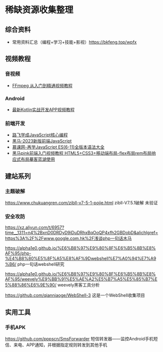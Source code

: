 # 稀缺资源收集整理

## 综合资料

- 常用资料汇总（编程+学习+技能+影视）https://bkfeng.top/wpfx

## 视频教程



### 音视频

- [FFmpeg 从入门到精通视频教程](https://www.javaxxz.com/forum.php?mod=viewthread&tid=400475&fromuid=282874) 

### Android

- [最新Kotlin实战开发APP视频教程](https://www.javaxxz.com/forum.php?mod=viewthread&tid=398656&fromuid=282874)  



### 前端开发



- [路飞学成JavaScript核心编程](https://wpfx.org/ziyuan/2939.html)
- [黑马-2023新版前端JavaScript](https://wpfx.org/ziyuan/4460.html)
- [慕课网-再学JavaScript ES(6-11)全版本语法大全](https://wpfx.org/ziyuan/4536.html)
- [黑马pink前端入门视频教程 HTML5+CSS3+移动端布局-flex布局rem布局响应式布局摹客蓝湖使用](https://wpfx.org/ziyuan/2935.html)



## 建站系列



###  主题破解

https://www.chukuangren.com/zibll-v7-5-1-pojie.html    zibll-V7.5.1破解  未验证



### 安全攻防



https://xz.aliyun.com/t/6957?time__1311=n4%2BxnD0DRDyD9iDuDRhxBqOoQP4xfh2GBDobD&alichlgref=https%3A%2F%2Fwww.google.com.hk%2F浅谈php一句话木马

https://alpha1e0.github.io/%E6%B8%97%E9%80%8F%E6%B5%8B%E8%AF%95/php-%E4%B8%80%E5%8F%A5%E8%AF%9Dwebshell%E7%A0%94%E7%A9%B6/   php一句话webshell研究

https://alpha1e0.github.io/%E6%B8%97%E9%80%8F%E6%B5%8B%E8%AF%95/weevely%E9%BB%91%E5%AE%A2%E5%B7%A5%E5%85%B7%E5%88%86%E6%9E%90/   weevely黑客工具分析

https://github.com/qianniaoge/WebShell-3   这是一个WebShell收集项目



## 实用工具

### 手机APK

https://github.com/pppscn/SmsForwarder  短信转发器——监控Android手机短信、来电、APP通知，并根据指定规则转发到其他手机
